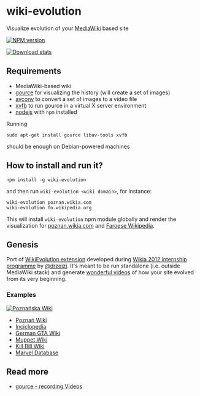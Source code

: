 wiki-evolution
==============

Visualize evolution of your [MediaWiki](https://www.mediawiki.org/wiki/MediaWiki) based site

[![NPM version](https://badge.fury.io/js/wiki-evolution.png)](http://badge.fury.io/js/wiki-evolution)

[![Download stats](https://nodei.co/npm/wiki-evolution.png?downloads=true&downloadRank=true)](https://nodei.co/npm/wiki-evolution/)

## Requirements

* MediaWiki-based wiki
* [gource](https://github.com/acaudwell/Gource) for visualizing the history (will create a set of images)
* [avconv](http://libav.org/avconv.html) to convert a set of images to a video file
* [xvfb](http://www.x.org/releases/X11R7.6/doc/man/man1/Xvfb.1.xhtml) to run gource in a virtual X server environment
* [nodejs](https://github.com/joyent/node/wiki/Installing-Node.js-via-package-manager) with `npm` installed

Running

```
sudo apt-get install gource libav-tools xvfb
```

should be enough on Debian-powered machines

## How to install and run it?

```
npm install -g wiki-evolution
```

and then run `wiki-evolution <wiki domain>`, for instance:

```
wiki-evolution poznan.wikia.com
wiki-evolution fo.wikipedia.org
```

This will install `wiki-evolution` npm module globally
and render the visualization for [poznan.wikia.com](http://poznan.wikia.com) and [Faroese Wikipedia](http://fo.wikipedia.org).

## Genesis

Port of [WikiEvolution extension](https://github.com/Wikia/app/tree/dev/extensions/wikia/hacks/WikiEvolution)
developed during [Wikia 2012 internship programme](http://community.wikia.com/wiki/User_blog:Macbre/Awesome_Projects_from_our_Interns)
by [@drzejzi](https://github.com/Drzejzi). It's meant to be run standalone (i.e. outside MediaWiki stack) and generate
[wonderful videos](https://www.youtube.com/watch?v=QE32HghV8-I) of how your site evolved from its very beginning.

### Examples

[![Poznańska Wiki](http://vignette3.wikia.nocookie.net/poznan/images/6/61/WikiEvolution_-_Pozna%C5%84ska_Wiki_2015/revision/latest?path-prefix=pl)](https://www.youtube.com/watch?v=9Lyk1IxvFaw)



* [Poznań Wiki](http://www.youtube.com/watch?v=QE32HghV8-I)
* [Inciclopedia](http://www.youtube.com/watch?v=-AsGVA3HlSU)
* [German GTA Wiki](http://www.youtube.com/watch?v=a3NbIf3i36g)
* [Muppet Wiki](http://www.youtube.com/watch?v=P-ciO2CcIq0)
* [Kill Bill Wiki](http://www.youtube.com/watch?v=Xbhg1NDIQMs)
* [Marvel Database](http://www.youtube.com/watch?v=l6tggAc8aVM)

## Read more

* [gource - recording Videos](http://code.google.com/p/gource/wiki/Videos)

